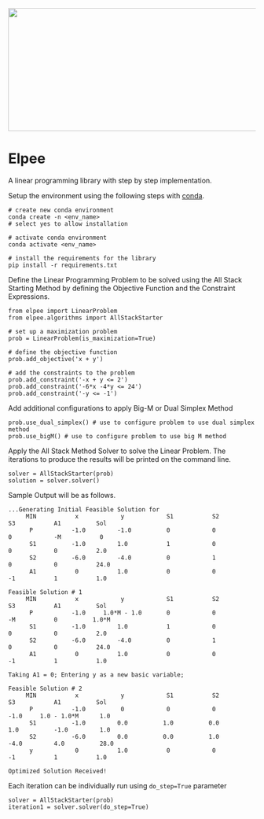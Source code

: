 <img src="https://github.com/navindu-ds/elpee/assets/114894532/9c8104a5-79cb-4b1b-bdcd-6b754caf078d" width="800" height="250">

# Elpee

A linear programming library with step by step implementation. 

Setup the environment using the following steps with [conda](https://conda.io/projects/conda/en/latest/user-guide/install/index.html).
```
# create new conda environment
conda create -n <env_name>
# select yes to allow installation

# activate conda environment
conda activate <env_name>

# install the requirements for the library
pip install -r requirements.txt
```

Define the Linear Programming Problem to be solved using the All Stack Starting Method by defining the Objective Function and the Constraint Expressions.
```
from elpee import LinearProblem
from elpee.algorithms import AllStackStarter

# set up a maximization problem
prob = LinearProblem(is_maximization=True)

# define the objective function
prob.add_objective('x + y')

# add the constraints to the problem
prob.add_constraint('-x + y <= 2')
prob.add_constraint('-6*x -4*y <= 24')
prob.add_constraint('-y <= -1')
```

Add additional configurations to apply Big-M or Dual Simplex Method
```
prob.use_dual_simplex() # use to configure problem to use dual simplex method
prob.use_bigM() # use to configure problem to use big M method
```

Apply the All Stack Method Solver to solve the Linear Problem. The iterations to produce the results will be printed on the command line.
```
solver = AllStackStarter(prob)
solution = solver.solver()
```
Sample Output will be as follows.
```
...Generating Initial Feasible Solution for
     MIN           x            y            S1           S2           S3           A1          Sol
      P           -1.0         -1.0          0            0            0            -M           0
      S1          -1.0         1.0           1            0            0            0           2.0
      S2          -6.0         -4.0          0            1            0            0           24.0
      A1           0           1.0           0            0            -1           1           1.0

Feasible Solution # 1
     MIN           x            y            S1           S2           S3           A1          Sol
      P           -1.0     1.0*M - 1.0       0            0            -M           0          1.0*M
      S1          -1.0         1.0           1            0            0            0           2.0
      S2          -6.0         -4.0          0            1            0            0           24.0
      A1           0           1.0           0            0            -1           1           1.0

Taking A1 = 0; Entering y as a new basic variable;

Feasible Solution # 2
     MIN           x            y            S1           S2           S3           A1          Sol
      P           -1.0          0            0            0           -1.0     1.0 - 1.0*M      1.0
      S1          -1.0         0.0          1.0          0.0          1.0          -1.0         1.0
      S2          -6.0         0.0          0.0          1.0          -4.0         4.0          28.0
      y            0           1.0           0            0            -1           1           1.0

Optimized Solution Received!
```
Each iteration can be individually run using `do_step=True` parameter
```
solver = AllStackStarter(prob)
iteration1 = solver.solver(do_step=True)
```
